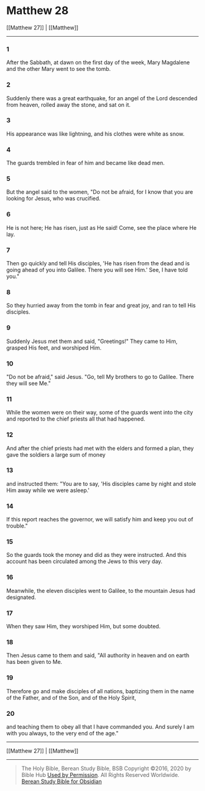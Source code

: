# Matthew 28

[[Matthew 27]] | [[Matthew]]

---

### 1
After the Sabbath, at dawn on the first day of the week, Mary Magdalene and the other Mary went to see the tomb.

### 2
Suddenly there was a great earthquake, for an angel of the Lord descended from heaven, rolled away the stone, and sat on it.

### 3
His appearance was like lightning, and his clothes were white as snow.

### 4
The guards trembled in fear of him and became like dead men.

### 5
But the angel said to the women, "Do not be afraid, for I know that you are looking for Jesus, who was crucified.

### 6
He is not here; He has risen, just as He said! Come, see the place where He lay.

### 7
Then go quickly and tell His disciples, 'He has risen from the dead and is going ahead of you into Galilee. There you will see Him.' See, I have told you."

### 8
So they hurried away from the tomb in fear and great joy, and ran to tell His disciples.

### 9
Suddenly Jesus met them and said, "Greetings!" They came to Him, grasped His feet, and worshiped Him.

### 10
"Do not be afraid," said Jesus. "Go, tell My brothers to go to Galilee. There they will see Me."

### 11
While the women were on their way, some of the guards went into the city and reported to the chief priests all that had happened.

### 12
And after the chief priests had met with the elders and formed a plan, they gave the soldiers a large sum of money

### 13
and instructed them: "You are to say, 'His disciples came by night and stole Him away while we were asleep.'

### 14
If this report reaches the governor, we will satisfy him and keep you out of trouble."

### 15
So the guards took the money and did as they were instructed. And this account has been circulated among the Jews to this very day.

### 16
Meanwhile, the eleven disciples went to Galilee, to the mountain Jesus had designated.

### 17
When they saw Him, they worshiped Him, but some doubted.

### 18
Then Jesus came to them and said, "All authority in heaven and on earth has been given to Me.

### 19
Therefore go and make disciples of all nations, baptizing them in the name of the Father, and of the Son, and of the Holy Spirit,

### 20
and teaching them to obey all that I have commanded you. And surely I am with you always, to the very end of the age."

---

[[Matthew 27]] | [[Matthew]]

---

> The Holy Bible, Berean Study Bible, BSB
> Copyright &copy;2016, 2020 by Bible Hub
> [Used by Permission](https://berean.bible/terms.htm). All Rights Reserved Worldwide.
> [Berean Study Bible for Obsidian](https://github.com/gapmiss/berean-study-bible-for-obsidian)</small>

